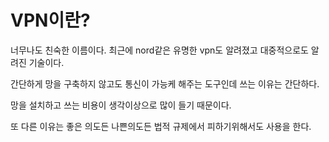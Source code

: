 # VPN이란?
너무나도 친숙한 이름이다. 최근에 nord같은 유명한 vpn도 알려졌고 대중적으로도 알려진 기술이다.

간단하게 망을 구축하지 않고도 통신이 가능케 해주는 도구인데 쓰는 이유는 간단하다.

망을 설치하고 쓰는 비용이 생각이상으로 많이 들기 때문이다. 

또 다른 이유는 좋은 의도든 나쁜의도든 법적 규제에서 피하기위해서도 사용을 한다.
